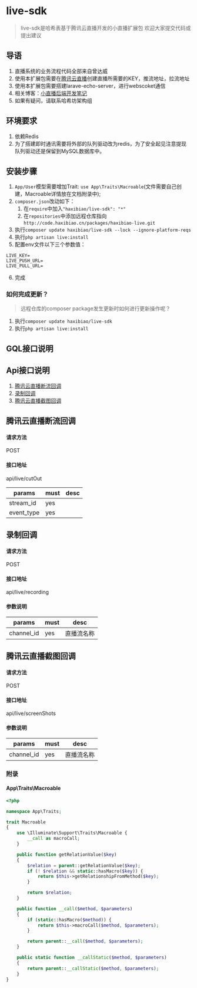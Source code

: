 # live-sdk

> live-sdk是哈希表基于腾讯云直播开发的小直播扩展包
> 欢迎大家提交代码或提出建议

## 导语
1. 直播系统的业务流程代码全部来自曾达威
2. 使用本扩展包需要在[腾讯云直播](https://console.cloud.tencent.com/live/livestat)创建直播所需要的KEY，推流地址，拉流地址 
3. 使用本扩展包需要搭建larave-echo-server，进行webscoket通信
4. 相关博客：[小直播后端开发笔记](http://haxibiao.com/blog/1695)
5. 如果有疑问，请联系哈希坊架构组

## 环境要求
1. 依赖Redis
2. 为了搭建即时通讯需要将外部的队列驱动改为redis，为了安全起见注意提现队列驱动还是保留到MySQL数据库中。

## 安装步骤
1. `App/User`模型需要增加Trait: `use App\Traits\Macroable`(文件需要自己创建，Macroable详情放在文档附录中);
2. `composer.json`改动如下：
    1. 在`require`中加入`"haxibiao/live-sdk": "*"`
    2. 在`repositories`中添加远程仓库指向`http://code.haxibiao.cn/packages/haxibiao-live.git` 
3. 执行`composer update haxibiao/live-sdk --lock --ignore-platform-reqs`
4. 执行`php artisan live:install`
5. 配置env文件以下三个参数值：
```
LIVE_KEY=
LIVE_PUSH_URL=
LIVE_PULL_URL=
```
6. 完成

### 如何完成更新？
> 远程仓库的composer package发生更新时如何进行更新操作呢？
1. 执行`composer update haxibiao/live-sdk`
2. 执行`php artisan live:install`

## GQL接口说明

## Api接口说明

1. [腾讯云直播断流回调](#腾讯云直播断流回调)
2. [录制回调](#录制回调)
3. [腾讯云直播截图回调](#腾讯云直播截图回调)

## 腾讯云直播断流回调

#### 请求方法 
POST 

#### 接口地址

api/live/cutOut

| params | must | desc |
| ---- | ---- | ---- |
| stream_id | yes |  |
| event_type | yes |  |


## 录制回调

#### 请求方法
POST

#### 接口地址

api/live/recording

#### 参数说明

| params | must | desc | 
| ---- | ---- | ---- |
|channel_id | yes | 直播流名称 | 

## 腾讯云直播截图回调

#### 请求方法
POST

#### 接口地址

api/live/screenShots

#### 参数说明

| params | must | desc | 
| ---- | ---- | ---- |
|channel_id | yes | 直播流名称 | 

### 附录
#### App\Traits\Macroable
```php
<?php

namespace App\Traits;

trait Macroable
{
    use \Illuminate\Support\Traits\Macroable {
        __call as macroCall;
    }

    public function getRelationValue($key)
    {
        $relation = parent::getRelationValue($key);
        if (! $relation && static::hasMacro($key)) {
            return $this->getRelationshipFromMethod($key);
        }

        return $relation;
    }

    public function __call($method, $parameters)
    {
        if (static::hasMacro($method)) {
            return $this->macroCall($method, $parameters);
        }

        return parent::__call($method, $parameters);
    }

    public static function __callStatic($method, $parameters)
    {
        return parent::__callStatic($method, $parameters);
    }
}
```